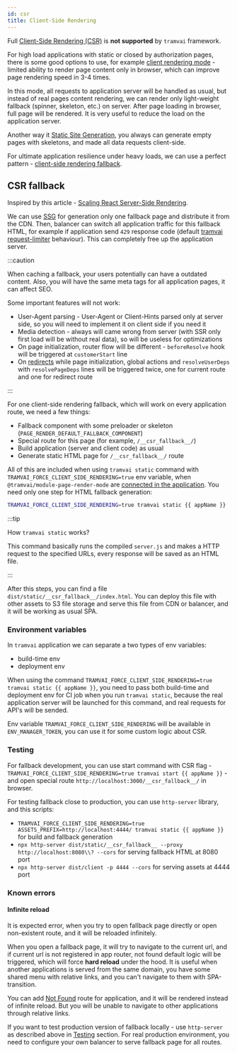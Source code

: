 ```yaml
---
id: csr
title: Client-Side Rendering
---
```


Full [Client-Side Rendering (CSR)](https://www.patterns.dev/posts/client-side-rendering/) is **not supported** by `tramvai` framework.

For high load applications with static or closed by authorization pages, there is some good options to use, for example [client rendering mode](03-features/010-rendering/02-page-render-mode.md#client-mode) - limited ability to render page content only in browser, which can improve page rendering speed in 3-4 times.

In this mode, all requests to application server will be handled as usual, but instead of real pages content rendering, we can render only light-weight fallback (spinner, skeleton, etc.) on server. After page loading in browser, full page will be rendered. It is very useful to reduce the load on the application server.

Another way it [Static Site Generation](03-features/010-rendering/04-ssg.md), you always can generate empty pages with skeletons, and made all data requests client-side.


For ultimate application resilience under heavy loads, we can use a perfect pattern - [client-side rendering fallback](#csr-fallback).

## CSR fallback

Inspired by this article - [Scaling React Server-Side Rendering](https://arkwright.github.io/scaling-react-server-side-rendering.html#client-side-rendering-fallback).

We can use [SSG](03-features/010-rendering/04-ssg.md) for generation only one fallback page and distribute it from the CDN. Then, balancer can switch all application traffic for this fallback HTML, for example if application send `429` response code (default [tramvai request-limiter](references/modules/request-limiter.md) behaviour). This can completely free up the application server.

:::caution

When caching a fallback, your users potentially can have a outdated content.
Also, you will have the same meta tags for all application pages, it can affect SEO.

Some important features will not work:
- User-Agent parsing - User-Agent or Client-Hints parsed only at server side, so you will need to implement it on client side if you need it
- Media detection - always will came wrong from server (with SSR only first load will be without real data), so will be useless for optimizations
- On page initialization, router flow will be different - `beforeResolve` hook will be triggered at `customerStart` line
- On [redirects](03-features/07-routing/07-redirects.md) while page initialization, global actions and `resolveUserDeps` with `resolvePageDeps` lines will be triggered twice, one for current route and one for redirect route

:::

For one client-side rendering fallback, which will work on every application route, we need a few things:
- Fallback component with some preloader or skeleton (`PAGE_RENDER_DEFAULT_FALLBACK_COMPONENT`)
- Special route for this page (for example, `/__csr_fallback__/`)
- Build application (server and client code) as usual
- Generate static HTML page for `/__csr_fallback__/` route

All of this are included when using `tramvai static` command with `TRAMVAI_FORCE_CLIENT_SIDE_RENDERING=true` env variable, when `@tramvai/module-page-render-mode` are [connected in the application](03-features/010-rendering/02-page-render-mode.md#installation). You need only one step for HTML fallback generation:

```bash
TRAMVAI_FORCE_CLIENT_SIDE_RENDERING=true tramvai static {{ appName }}
```

:::tip

How `tramvai static` works?

This command basically runs the compiled `server.js` and makes a HTTP request to the specified URLs, every response will be saved as an HTML file.

:::

After this steps, you can find a file `dist/static/__csr_fallback__/index.html`.
You can deploy this file with other assets to S3 file storage and serve this file from CDN or balancer, and it will be working as usual SPA.

### Environment variables

In `tramvai` application we can separate a two types of env variables:

- build-time env
- deployment env

When using the command `TRAMVAI_FORCE_CLIENT_SIDE_RENDERING=true tramvai static {{ appName }}`, you need to pass both build-time and deployment env for CI job when you run `tramvai static`, because the real application server will be launched for this command, and real requests for API's will be sended.

Env variable `TRAMVAI_FORCE_CLIENT_SIDE_RENDERING` will be available in `ENV_MANAGER_TOKEN`, you can use it for some custom logic about CSR.

### Testing

For fallback development, you can use start command with CSR flag - `TRAMVAI_FORCE_CLIENT_SIDE_RENDERING=true tramvai start {{ appName }}` - and open special route `http://localhost:3000/__csr_fallback__/` in browser.

For testing fallback close to production, you can use `http-server` library, and this scripts:
- `TRAMVAI_FORCE_CLIENT_SIDE_RENDERING=true ASSETS_PREFIX=http://localhost:4444/ tramvai static {{ appName }}` for build and fallback generation
- `npx http-server dist/static/__csr_fallback__ --proxy http://localhost:8080\\? --cors` for serving fallback HTML at 8080 port
- `npx http-server dist/client -p 4444 --cors` for serving assets at 4444 port

### Known errors

#### Infinite reload

It is expected error, when you try to open fallback page directly or open non-existent route, and it will be reloaded infinitely.

When you open a fallback page, it will try to navigate to the current url, and if current url is not registered in app router, not found default logic will be triggered, which will force **hard reload** under the hood. It is useful when another applications is served from the same domain, you have some shared menu with relative links, and you can't navigate to them with SPA-transition.

You can add [Not Found](03-features/07-routing/06-wildcard-routes.md#not-found-page) route for application, and it will be rendered instead of infinite reload. But you will be unable to navigate to other applications through relative links.

If you want to test production version of fallback locally - use `http-server` as described above in [Testing](#testing) section. For real production environment, you need to configure your own balancer to serve fallback page for all routes.